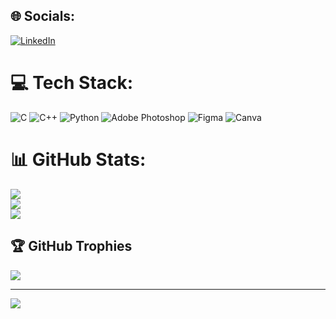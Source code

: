 
## 🌐 Socials:
[![LinkedIn](https://img.shields.io/badge/LinkedIn-%230077B5.svg?logo=linkedin&logoColor=white)](https://linkedin.com/in/www.linkedin.com/in/sanika--patil) 

# 💻 Tech Stack:
![C](https://img.shields.io/badge/c-%2300599C.svg?style=plastic&logo=c&logoColor=white) ![C++](https://img.shields.io/badge/c++-%2300599C.svg?style=plastic&logo=c%2B%2B&logoColor=white) ![Python](https://img.shields.io/badge/python-3670A0?style=plastic&logo=python&logoColor=ffdd54) ![Adobe Photoshop](https://img.shields.io/badge/adobephotoshop-%2331A8FF.svg?style=plastic&logo=adobephotoshop&logoColor=white) 	![Figma](https://img.shields.io/badge/figma-%23F24E1E.svg?style=plastic&logo=figma&logoColor=white) ![Canva](https://img.shields.io/badge/Canva-%2300C4CC.svg?style=plastic&logo=Canva&logoColor=white)
# 📊 GitHub Stats:
![](https://github-readme-stats.vercel.app/api?username=sanikapatil06&theme=dark&hide_border=false&include_all_commits=false&count_private=false)<br/>
![](https://github-readme-streak-stats.herokuapp.com/?user=sanikapatil06&theme=dark&hide_border=false)<br/>
![](https://github-readme-stats.vercel.app/api/top-langs/?username=sanikapatil06&theme=dark&hide_border=false&include_all_commits=false&count_private=false&layout=compact)

## 🏆 GitHub Trophies
![](https://github-profile-trophy.vercel.app/?username=sanikapatil06&theme=monokai&no-frame=true&no-bg=true&margin-w=4)

---
[![](https://visitcount.itsvg.in/api?id=sanikapatil06&icon=0&color=8)](https://visitcount.itsvg.in)

<!-- Proudly created with GPRM ( https://gprm.itsvg.in ) -->

